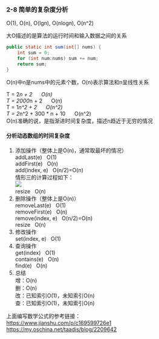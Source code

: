 ### 2-8 简单的复杂度分析
O(1), O(n), O(lgn), O(nlogn), O(n^2)  

大O描述的是算法的运行时间和输入数据之间的关系  
```java
public static int sum(int[] nums) {
    int sum = 0;
    for (int num:nums) sum += num;
    return sum;
}
```
O(n)中n是nums中的元素个数，O(n)表示算法和n呈线性关系  

T = 2*n + 2 &nbsp;&nbsp;&nbsp;&nbsp;&nbsp;O(n)  
T = 2000*n + 2 &nbsp;&nbsp;&nbsp;&nbsp;&nbsp;O(n)  
T = 1*n^2 + 2 &nbsp;&nbsp;&nbsp;&nbsp;&nbsp;O(n^2)  
T = 2*n^2 + 300 * n + 10 &nbsp;&nbsp;&nbsp;&nbsp;&nbsp;O(n^2)  
O(n)准确的说，是指渐进时间复杂度，描述n趋近于无穷的情况

#### 分析动态数组的时间复杂度
1. 添加操作（整体上是O(n)，通常取最坏的情况）  
addLast(e)  &nbsp;&nbsp;O(1)  
addFirst(e)  &nbsp;&nbsp;O(n)  
add(index, e)  &nbsp;&nbsp;O(n/2)=O(n)  
情形三的计算过程如下：  
![](https://latex.codecogs.com/gif.latex?\int_{0}^{n}(\frac{1}{n}(n-x))dx=\int_{0}^{n}(1-\frac{x}{n})dx=\frac{n}{2})  
resize  &nbsp;&nbsp;O(n)  
2. 删除操作（整体上是O(n)）  
removeLast(e)  &nbsp;&nbsp;O(1)  
removeFirst(e)  &nbsp;&nbsp;O(n)  
remove(index, e)  &nbsp;&nbsp;O(n/2)=O(n)  
resize  &nbsp;&nbsp;O(n)  
3. 修改操作  
set(index, e)  &nbsp;&nbsp;O(1)  
4. 查询操作  
get(index)  &nbsp;&nbsp;O(1)  
contains(e)  &nbsp;&nbsp;O(n)  
find(e)  &nbsp;&nbsp;O(n)  
5. 总结  
增：O(n)  
删：O(n)  
改：已知索引O(1)，未知索引O(n)  
查：已知索引O(1)，未知索引O(n)  

上面编写数学公式的参考链接：  
https://www.jianshu.com/p/c169599726e1  
https://my.oschina.net/taadis/blog/2209642
